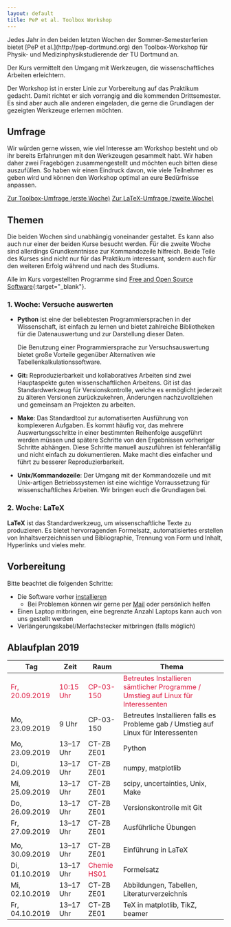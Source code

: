 ```yaml
---
layout: default
title: PeP et al. Toolbox Workshop
---
```


<p class="lead" markdown="1">
Jedes Jahr in den beiden letzten Wochen der Sommer-Semesterferien bietet [PeP et al.](http://pep-dortmund.org) den Toolbox-Workshop für Physik- und Medizinphysikstudierende der TU Dortmund an.
</p>

Der Kurs vermittelt den Umgang mit Werkzeugen, die wissenschaftliches Arbeiten erleichtern.

Der Workshop ist in erster Linie zur Vorbereitung auf das Praktikum gedacht.
Damit richtet er sich vorrangig and die kommenden Drittsemester.
Es sind aber auch alle anderen eingeladen, die gerne die Grundlagen der gezeigten Werkzeuge erlernen möchten.

## Umfrage

Wir würden gerne wissen, wie viel Interesse am Workshop besteht und ob ihr bereits Erfahrungen mit den Werkzeugen gesammelt habt.
Wir haben daher zwei Fragebögen zusammengestellt und möchten euch bitten diese auszufüllen.
So haben wir einen Eindruck davon, wie viele Teilnehmer es geben wird und können den Workshop optimal an eure Bedürfnisse anpassen.

<div class="text-center mb-3">
<a target="_blank" role="button" class="btn btn-primary" href="https://docs.google.com/forms/d/e/1FAIpQLScEiJAjZ15GwU1AlUHxKDMy1EVIZyJLLSalU44yJ5okiLycGQ/viewform">Zur Toolbox-Umfrage (erste Woche)</a>
<a target="_blank" role="button" class="btn btn-primary" href="https://docs.google.com/forms/d/e/1FAIpQLScqaghd0MRwaSJRCZTTSN1_hFqM0SZqVhLAQ27XtKj0MsbDCA/viewform">Zur LaTeX-Umfrage (zweite Woche)</a>
</div>

<!-- ## Feedback 2019

Wir würden gerne Feedback von euch sammeln, um den Workshop beim nächsten Mal verbessern zu können.
Füllt bitte den Feedback-Bogen (ggf. auch mehrmals) aus.

<div class="text-center">
<a type="button" class="btn btn-primary" href="https://docs.google.com/forms/d/e/1FAIpQLSc5dYL7wM42coOvVd2aXZqs47foXydzhmRgow2M2cCngc6hXQ/viewform">Zum Toolbox-Feedback (erste Woche)</a>
<a type="button" class="btn btn-primary" href="https://docs.google.com/forms/d/e/1FAIpQLSdFGdAdXCpa9KmN0R17I5qEWwlSS7t4UDjZOzcZugsAeoGaVg/viewform">Zum LaTeX-Feedback (zweite Woche)</a>
</div> -->


## Themen

Die beiden Wochen sind unabhängig voneinander gestaltet.
Es kann also auch nur einer der beiden Kurse besucht werden.
Für die zweite Woche sind allerdings Grundkenntnisse zur Kommandozeile hilfreich.
Beide Teile des Kurses sind nicht nur für das Praktikum interessant, sondern auch für den weiteren Erfolg während und nach des Studiums.

Alle im Kurs vorgestellten Programme sind [Free and Open Source Software](https://en.wikipedia.org/wiki/Free_and_open-source_software){:target="_blank"}.


### 1. Woche: Versuche auswerten

* **Python** ist eine der beliebtesten Programmiersprachen in der Wissenschaft, ist einfach zu lernen und bietet zahlreiche Bibliotheken für die Datenauswertung und zur Darstellung dieser Daten.

  Die Benutzung einer Programmiersprache zur Versuchsauswertung bietet große Vorteile gegenüber Alternativen wie Tabellenkalkulationssoftware.

* **Git:** Reproduzierbarkeit und kollaboratives Arbeiten sind zwei Hauptaspekte guten wissenschaftlichen Arbeitens.
  Git ist das Standardwerkzeug für Versionskontrolle, welche es ermöglicht jederzeit zu älteren Versionen zurückzukehren, Änderungen nachzuvollziehen und gemeinsam an Projekten zu arbeiten.

* **Make**: Das Standardtool zur automatiserten Ausführung von komplexeren Aufgaben.
  Es kommt häufig vor, das mehrere Auswertungsschritte in einer bestimmten Reihenfolge ausgeführt werden müssen und spätere Schritte von den Ergebnissen vorheriger Schritte abhängen. Diese Schritte manuell auszuführen ist fehleranfällig und nicht einfach zu dokumentieren. Make macht dies einfacher und führt zu besserer Reproduzierbarkeit.

* **Unix/Kommandozeile**: Der Umgang mit der Kommandozeile und mit Unix-artigen Betriebssystemen ist eine wichtige Vorraussetzung für wissenschaftliches Arbeiten. Wir bringen euch die Grundlagen bei.


### 2. Woche: LaTeX

**LaTeX** ist das Standardwerkzeug, um wissenschaftliche Texte zu produzieren.
Es bietet hervorragenden Formelsatz, automatisiertes erstellen von Inhaltsverzeichnissen und Bibliographie, Trennung von Form und Inhalt, Hyperlinks und vieles mehr.

## Vorbereitung

Bitte beachtet die folgenden Schritte:

- Die Software vorher [installieren](/install)
    - Bei Problemen können wir gerne per [Mail](about.html) oder persönlich helfen
- Einen Laptop mitbringen, eine begrenzte Anzahl Laptops kann auch von uns gestellt werden
- Verlängerungskabel/Merfachstecker mitbringen (falls möglich)



## Ablaufplan 2019

<table class="table table-hover">
<thead>
  <tr>
  <th>Tag</th>
  <th>Zeit</th>
  <th>Raum</th>
  <th>Thema</th>
  </tr>
</thead>
<tbody>
  <tr>
  <td><span style="color:crimson"> Fr, 20.09.2019</span></td>
  <td><span style="color:crimson"> 10:15 Uhr</span></td>
  <td><span style="color:crimson"> CP-03-150</span></td>
  <td><span style="color:crimson"> Betreutes Installieren sämtlicher Programme / Umstieg auf Linux für Interessenten</span></td>
  </tr>
  <tr>
  <td>Mo, 23.09.2019</td>
  <td>9 Uhr</td>
  <td>CP-03-150</td>
  <td>Betreutes Installieren falls es Probleme gab / Umstieg auf Linux für Interessenten</td>
  </tr>
  <tr>
  <td>Mo, 23.09.2019</td>
  <td>13–17 Uhr</td>
  <td>CT-ZB ZE01</td>
  <td>Python</td>
  </tr>
  <tr>
  <td>Di, 24.09.2019</td>
  <td>13–17 Uhr</td>
  <td>CT-ZB ZE01</td>
  <td>numpy, matplotlib</td>
  </tr>
  <tr>
  <td>Mi, 25.09.2019</td>
  <td>13–17 Uhr</td>
  <td>CT-ZB ZE01</td>
  <td>scipy, uncertainties, Unix, Make</td>
  </tr>
  <tr>
  <td>Do, 26.09.2019</td>
  <td>13–17 Uhr</td>
  <td>CT-ZB ZE01</td>
  <td>Versionskontrolle mit Git</td>
  </tr>
  <tr>
  <td>Fr, 27.09.2019</td>
  <td>13–17 Uhr</td>
  <td>CT-ZB ZE01</td>
  <td>Ausführliche Übungen</td>
  </tr>
  <tr>
  <td></td>
  <td></td>
  <td></td>
  <td></td>
  </tr>
  <tr>
  <td>Mo, 30.09.2019</td>
  <td>13–17 Uhr</td>
  <td>CT-ZB ZE01</td>
  <td>Einführung in LaTeX</td>
  </tr>
  <tr>
  <td>Di, 01.10.2019</td>
  <td>13–17 Uhr</td>
  <td><span style="color:crimson"> Chemie HS01 </span></td>
  <td>Formelsatz</td>
  </tr>
  <tr>
  <td>Mi, 02.10.2019</td>
  <td>13–17 Uhr</td>
  <td>CT-ZB ZE01</td>
  <td>Abbildungen, Tabellen, Literaturverzeichnis</td>
  </tr>
  <tr>
  <td>Fr, 04.10.2019</td>
  <td>13–17 Uhr</td>
  <td>CT-ZB ZE01</td>
  <td>TeX in matplotlib, TikZ, beamer</td>
  </tr>
</tbody>
</table>
